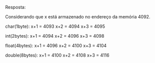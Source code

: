Resposta:

Considerando que x está armazenado no endereço da memória 4092.

char(1byte):
x+1 = 4093
x+2 = 4094
x+3 = 4095

int(2bytes):
x+1 = 4094
x+2 = 4096
x+3 = 4098

float(4bytes):
x+1 = 4096
x+2 = 4100
x+3 = 4104

double(8bytes):
x+1 = 4100
x+2 = 4108
x+3 = 4116
